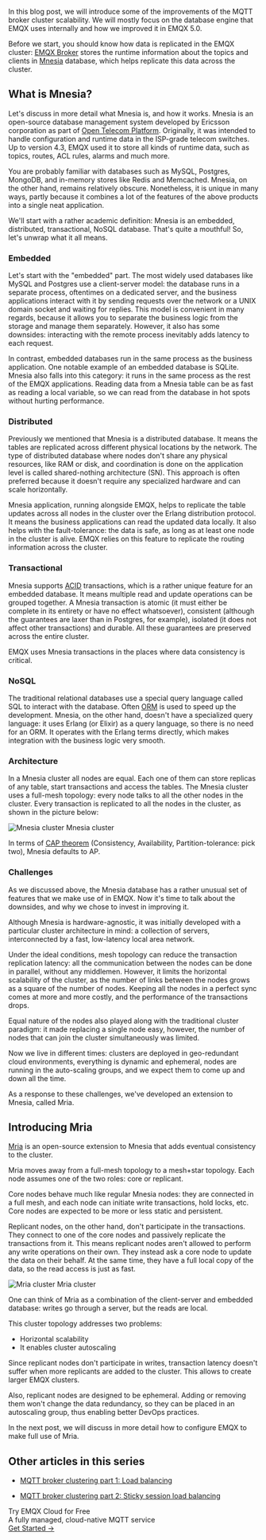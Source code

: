 In this blog post, we will introduce some of the improvements of the MQTT broker cluster scalability. We will mostly focus on the database engine that EMQX uses internally and how we improved it in EMQX 5.0.  

Before we start, you should know how data is replicated in the EMQX cluster: [EMQX Broker](https://www.emqx.io) stores the runtime information about the topics and clients in [Mnesia](http://erlang.org/doc/man/mnesia.html) database, which helps replicate this data across the cluster.


## What is Mnesia?

Let's discuss in more detail what Mnesia is, and how it works. Mnesia is an open-source database management system developed by Ericsson corporation as part of [Open Telecom Platform](https://en.wikipedia.org/wiki/Open_Telecom_Platform). Originally, it was intended to handle configuration and runtime data in the ISP-grade telecom switches. Up to version 4.3, EMQX used it to store all kinds of runtime data, such as topics, routes, ACL rules, alarms and much more. 

You are probably familiar with databases such as MySQL, Postgres, MongoDB, and in-memory stores like Redis and Memcached. Mnesia, on the other hand, remains relatively obscure. Nonetheless, it is unique in many ways, partly because it combines a lot of the features of the above products into a single neat application.

We'll start with a rather academic definition: Mnesia is an embedded, distributed, transactional, NoSQL database. That's quite a mouthful! So, let's unwrap what it all means. 

### Embedded

Let's start with the "embedded" part. The most widely used databases like MySQL and Postgres use a client-server model: the database runs in a separate process, oftentimes on a dedicated server, and the business applications interact with it by sending requests over the network or a UNIX domain socket and waiting for replies. This model is convenient in many regards, because it allows you to separate the business logic from the storage and manage them separately. However, it also has some downsides: interacting with the remote process inevitably adds latency to each request.  

In contrast, embedded databases run in the same process as the business application. One notable example of an embedded database is SQLite. Mnesia also falls into this category: it runs in the same process as the rest of the EMQX applications. Reading data from a Mnesia table can be as fast as reading a local variable, so we can read from the database in hot spots without hurting performance.

### Distributed

Previously we mentioned that Mnesia is a distributed database. It means the tables are replicated across different physical locations by the network. The type of distributed database where nodes don't share any physical resources, like RAM or disk, and coordination is done on the application level is called shared-nothing architecture (SN). This approach is often preferred because it doesn't require any specialized hardware and can scale horizontally. 

Mnesia application, running alongside EMQX, helps to replicate the table updates across all nodes in the cluster over the Erlang distribution protocol. It means the business applications can read the updated data locally. It also helps with the fault-tolerance: the data is safe, as long as at least one node in the cluster is alive.  EMQX relies on this feature to replicate the routing information across the cluster.  

### Transactional

Mnesia supports [ACID](https://en.wikipedia.org/wiki/ACID) transactions, which is a rather unique feature for an embedded database. It means multiple read and update operations can be grouped together. A Mnesia transaction is atomic (it must either be complete in its entirety or have no effect whatsoever), consistent (although the guarantees are laxer than in Postgres, for example), isolated (it does not affect other transactions) and durable. All these guarantees are preserved across the entire cluster.  

EMQX uses Mnesia transactions in the places where data consistency is critical.  

### NoSQL 

The traditional relational databases use a special query language called SQL to interact with the database. Often [ORM](https://en.wikipedia.org/wiki/Object–relational_mapping) is used to speed up the development. Mnesia, on the other hand, doesn't have a specialized query language: it uses Erlang (or Elixir) as a query language, so there is no need for an ORM. It operates with the Erlang terms directly, which makes integration with the business logic very smooth.  

### Architecture 

In a Mnesia cluster all nodes are equal. Each one of them can store replicas of any table, start transactions and access the tables. The Mnesia cluster uses a full-mesh topology: every node talks to all the other nodes in the cluster. Every transaction is replicated to all the nodes in the cluster, as shown in the picture below:

![Mnesia cluster](https://assets.emqx.com/images/6f460e5aa008beeea37b1b763f29b78a.png)
Mnesia cluster

In terms of [CAP theorem](https://en.wikipedia.org/wiki/CAP_theorem) (Consistency, Availability, Partition-tolerance: pick two), Mnesia defaults to AP.

### Challenges  

As we discussed above, the Mnesia database has a rather unusual set of features that we make use of in EMQX. Now it's time to talk about the downsides, and why we chose to invest in improving it.  

Although Mnesia is hardware-agnostic, it was initially developed with a particular cluster architecture in mind: a collection of servers, interconnected by a fast, low-latency local area network.

Under the ideal conditions, mesh topology can reduce the transaction replication latency: all the communication between the nodes can be done in parallel, without any middlemen. However, it limits the horizontal scalability of the cluster, as the number of links between the nodes grows as a square of the number of nodes. Keeping all the nodes in a perfect sync comes at more and more costly, and the performance of the transactions drops.

Equal nature of the nodes also played along with the traditional cluster paradigm: it made replacing a single node easy, however, the number of nodes that can join the cluster simultaneously was limited.  

Now we live in different times: clusters are deployed in geo-redundant cloud environments, everything is dynamic and ephemeral, nodes are running in the auto-scaling groups, and we expect them to come up and down all the time.  

As a response to these challenges, we've developed an extension to Mnesia, called Mria.  

## Introducing Mria  

[Mria](https://github.com/emqx/mria) is an open-source extension to Mnesia that adds eventual consistency to the cluster.  

Mria moves away from a full-mesh topology to a mesh+star topology. Each node assumes one of the two roles: core or replicant. 

Core nodes behave much like regular Mnesia nodes: they are connected in a full mesh, and each node can initiate write transactions, hold locks, etc.  Core nodes are expected to be more or less static and persistent.

Replicant nodes, on the other hand, don't participate in the transactions. They connect to one of the core nodes and passively replicate the transactions from it. This means replicant nodes aren't allowed to perform any write operations on their own. They instead ask a core node to update the data on their behalf. At the same time, they have a full local copy of the data, so the read access is just as fast.

![Mria cluster](https://assets.emqx.com/images/8b10c553ed62355e73676c3299c6e0d3.png)
Mria cluster

One can think of Mria as a combination of the client-server and embedded database: writes go through a server, but the reads are local.  

This cluster topology addresses two problems:

- Horizontal scalability 
- It enables cluster autoscaling  

Since replicant nodes don't participate in writes, transaction latency doesn't suffer when more replicants are added to the cluster. This allows to create larger EMQX clusters.

Also, replicant nodes are designed to be ephemeral. Adding or removing them won't change the data redundancy, so they can be placed in an autoscaling group, thus enabling better DevOps practices. 

In the next post, we will discuss in more detail how to configure EMQX to make full use of Mria. 


## Other articles in this series

- [MQTT broker clustering part 1: Load balancing](https://www.emqx.com/en/blog/mqtt-broker-clustering-part-1-load-balancing)

- [MQTT broker clustering part 2: Sticky session load balancing](https://www.emqx.com/en/blog/mqtt-broker-clustering-part-2-sticky-session-load-balancing)


<section class="promotion">
    <div>
        Try EMQX Cloud for Free
        <div class="is-size-14 is-text-normal has-text-weight-normal">A fully managed, cloud-native MQTT service</div>
    </div>
    <a href="https://accounts.emqx.com/signup?continue=https://cloud-intl.emqx.com/console/deployments/0?oper=new" class="button is-gradient px-5">Get Started →</a >
</section>
